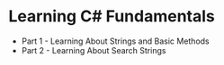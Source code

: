# Learning C# Fundamentals

<ul>
<li>Part 1 - Learning About Strings and Basic Methods</li>
<li>Part 2 - Learning About Search Strings</li>
</ul>
